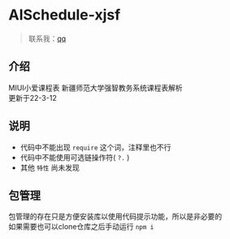 # AISchedule-xjsf
> 联系我：[qq](http://wpa.qq.com/msgrd?v=3&uin=1270897967&site=qq&menu=yes)

## 介绍
MIUI小爱课程表 新疆师范大学强智教务系统课程表解析  
更新于22-3-12

## 说明
* 代码中不能出现 `require` 这个词，注释里也不行
* 代码中不能使用可选链操作符( `?.` )
* 其他 `特性` 尚未发现

## 包管理
包管理的存在只是方便安装库以使用代码提示功能，所以是非必要的  
如果需要也可以clone仓库之后手动运行 `npm i`
